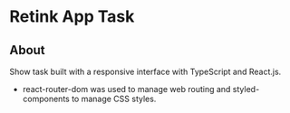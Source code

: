 # Retink App Task

## About

Show task built with a responsive interface with TypeScript and React.js.

- react-router-dom was used to manage web routing and styled-components to manage CSS styles.